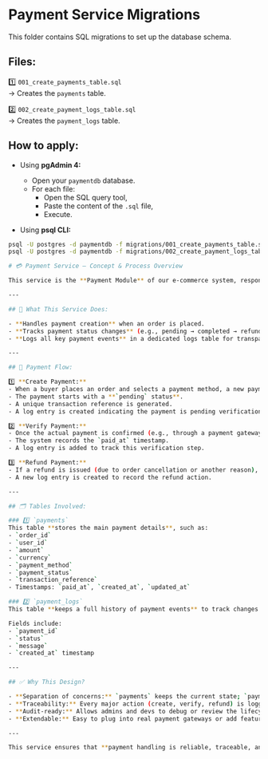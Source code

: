 # Payment Service Migrations

This folder contains SQL migrations to set up the database schema.

## Files:

1️⃣ `001_create_payments_table.sql`  
→ Creates the `payments` table.

2️⃣ `002_create_payment_logs_table.sql`  
→ Creates the `payment_logs` table.

## How to apply:

- Using **pgAdmin 4:**
  - Open your `paymentdb` database.
  - For each file:
    - Open the SQL query tool,
    - Paste the content of the `.sql` file,
    - Execute.

- Using **psql CLI:**

```bash
psql -U postgres -d paymentdb -f migrations/001_create_payments_table.sql
psql -U postgres -d paymentdb -f migrations/002_create_payment_logs_table.sql

# 💳 Payment Service – Concept & Process Overview

This service is the **Payment Module** of our e-commerce system, responsible for handling all payment-related operations.

---

## 🚀 What This Service Does:

- **Handles payment creation** when an order is placed.
- **Tracks payment status changes** (e.g., pending → completed → refunded).
- **Logs all key payment events** in a dedicated logs table for transparency and auditing.

---

## 🔄 Payment Flow:

1️⃣ **Create Payment:**
- When a buyer places an order and selects a payment method, a new payment record is created.
- The payment starts with a **`pending` status**.
- A unique transaction reference is generated.
- A log entry is created indicating the payment is pending verification.

2️⃣ **Verify Payment:**
- Once the actual payment is confirmed (e.g., through a payment gateway like PayPal, Stripe, or GCash), the payment status is updated to **`completed`**.
- The system records the `paid_at` timestamp.   
- A log entry is added to track this verification step.

3️⃣ **Refund Payment:**
- If a refund is issued (due to order cancellation or another reason), the payment status is updated to **`refunded`**.
- A new log entry is created to record the refund action.

---

## 🗂️ Tables Involved:

### 1️⃣ `payments`
This table **stores the main payment details**, such as:
- `order_id`
- `user_id`
- `amount`
- `currency`
- `payment_method`
- `payment_status`
- `transaction_reference`
- Timestamps: `paid_at`, `created_at`, `updated_at`

### 2️⃣ `payment_logs`
This table **keeps a full history of payment events** to track changes and ensure transparency.

Fields include:
- `payment_id`
- `status`
- `message`
- `created_at` timestamp

---

## ✅ Why This Design?

- **Separation of concerns:** `payments` keeps the current state; `payment_logs` keeps the history.
- **Traceability:** Every major action (create, verify, refund) is logged.
- **Audit-ready:** Allows admins and devs to debug or review the lifecycle of any payment.
- **Extendable:** Easy to plug into real payment gateways or add features like fraud detection, retries, etc.

---

This service ensures that **payment handling is reliable, traceable, and easy to maintain.**
